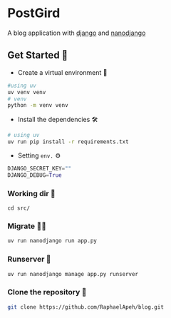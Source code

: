 # PostGird 

A blog application with [django](https://docs.djangoproject.com/en/5.1/) and [nanodjango](https://github.com/radiac/nanodjango)

## Get Started 🎯
- Create a virtual environment 📁
```bash
#using uv
uv venv venv
# venv
python -m venv venv
```
- Install the dependencies 🛠
```bash
# using uv 
uv run pip install -r requirements.txt
```
- Setting `env.`  ⚙
```python
DJANGO_SECRET_KEY=""
DJANGO_DEBUG=True
```
 ### Working dir 📂
 ```
 cd src/
 ```
 ### Migrate 🚴‍♂️
 ```bash
 uv run nanodjango run app.py
 ```
 ### Runserver 🚀
```bash
uv run nanodjango manage app.py runserver
```

### Clone the repository 📌

```bash
git clone https://github.com/RaphaelApeh/blog.git
```
